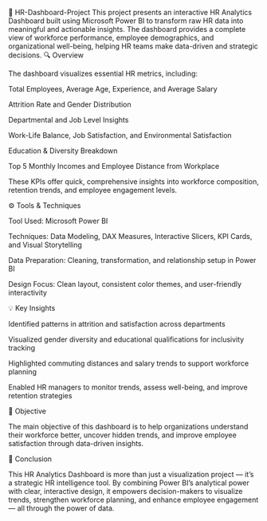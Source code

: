 🧭 HR-Dashboard-Project
This project presents an interactive HR Analytics Dashboard built using Microsoft Power BI to transform raw HR data into meaningful and actionable insights. The dashboard provides a complete view of workforce performance, employee demographics, and organizational well-being, helping HR teams make data-driven and strategic decisions.
🔍 Overview

The dashboard visualizes essential HR metrics, including:

Total Employees, Average Age, Experience, and Average Salary

Attrition Rate and Gender Distribution

Departmental and Job Level Insights

Work-Life Balance, Job Satisfaction, and Environmental Satisfaction

Education & Diversity Breakdown

Top 5 Monthly Incomes and Employee Distance from Workplace

These KPIs offer quick, comprehensive insights into workforce composition, retention trends, and employee engagement levels.

⚙️ Tools & Techniques

Tool Used: Microsoft Power BI

Techniques: Data Modeling, DAX Measures, Interactive Slicers, KPI Cards, and Visual Storytelling

Data Preparation: Cleaning, transformation, and relationship setup in Power BI

Design Focus: Clean layout, consistent color themes, and user-friendly interactivity

💡 Key Insights

Identified patterns in attrition and satisfaction across departments

Visualized gender diversity and educational qualifications for inclusivity tracking

Highlighted commuting distances and salary trends to support workforce planning

Enabled HR managers to monitor trends, assess well-being, and improve retention strategies

🎯 Objective

The main objective of this dashboard is to help organizations understand their workforce better, uncover hidden trends, and improve employee satisfaction through data-driven insights.

🧠 Conclusion

This HR Analytics Dashboard is more than just a visualization project — it’s a strategic HR intelligence tool. By combining Power BI’s analytical power with clear, interactive design, it empowers decision-makers to visualize trends, strengthen workforce planning, and enhance employee engagement — all through the power of data.
